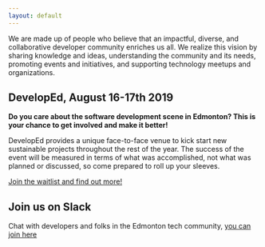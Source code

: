 ```yaml
---
layout: default
---
```


We are made up of people who believe that an impactful, diverse, and collaborative developer community enriches us all. We realize this vision by sharing knowledge and ideas, understanding the community and its needs, promoting events and initiatives, and supporting technology meetups and organizations.

## DevelopEd, August 16-17th 2019

**Do you care about the software development scene in Edmonton? This is your chance to get involved and make it better!**

DevelopEd provides a unique face-to-face venue to kick start new sustainable projects throughout the rest of the year. The success of the event will be measured in terms of what was accomplished, not what was planned or discussed, so come prepared to roll up your sleeves.

[Join the waitlist and find out more!](./developed2019.html)

## Join us on Slack

Chat with developers and folks in the Edmonton tech community, [you can join here](https://devedmonton-invite.herokuapp.com/)
